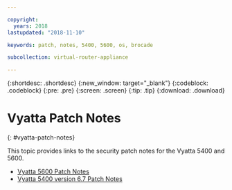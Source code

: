 ```yaml
---

copyright:
  years: 2018
lastupdated: "2018-11-10"

keywords: patch, notes, 5400, 5600, os, brocade

subcollection: virtual-router-appliance

---
```


{:shortdesc: .shortdesc}
{:new_window: target="_blank"}
{:codeblock: .codeblock}
{:pre: .pre}
{:screen: .screen}
{:tip: .tip}
{:download: .download}


# Vyatta Patch Notes
{: #vyatta-patch-notes}

This topic provides links to the security patch notes for the Vyatta 5400 and 5600.

* [Vyatta 5600 Patch Notes](/docs/infrastructure/virtual-router-appliance?topic=virtual-router-appliance-at-t-vyatta-5600-vrouter-software-patches)
* [Vyatta 5400 version 6.7 Patch Notes](/docs/infrastructure/virtual-router-appliance?topic=virtual-router-appliance-at-t-vyatta-5400-vrouter-security-vulnerability-fixes)
